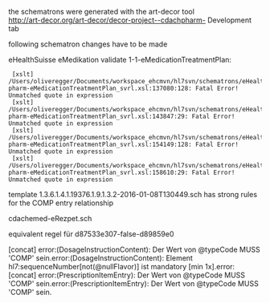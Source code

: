 <!-- History: -->
<!-- 2016.07.11: Oliver Egger, ahdis gmbh (Document Creation) -->
<!-- 2017.07.04: Changed to CH-PHARm -->

the schematrons were generated with the art-decor tool  
http://art-decor.org/art-decor/decor-project--cdachpharm-
Development tab


following schematron changes have to be made


eHealthSuisse eMedikation validate 1-1-eMedicationTreatmentPlan:


     [xslt] /Users/oliveregger/Documents/workspace_ehcmvn/hl7svn/schematrons/eHealthSuisse/eMedikation/v1.0/ch-pharm-eMedicationTreatmentPlan_svrl.xsl:137080:128: Fatal Error! Unmatched quote in expression
     [xslt] /Users/oliveregger/Documents/workspace_ehcmvn/hl7svn/schematrons/eHealthSuisse/eMedikation/v1.0/ch-pharm-eMedicationTreatmentPlan_svrl.xsl:143847:29: Fatal Error! Unmatched quote in expression
     [xslt] /Users/oliveregger/Documents/workspace_ehcmvn/hl7svn/schematrons/eHealthSuisse/eMedikation/v1.0/ch-pharm-eMedicationTreatmentPlan_svrl.xsl:154149:128: Fatal Error! Unmatched quote in expression
     [xslt] /Users/oliveregger/Documents/workspace_ehcmvn/hl7svn/schematrons/eHealthSuisse/eMedikation/v1.0/ch-pharm-eMedicationTreatmentPlan_svrl.xsl:158610:29: Fatal Error! Unmatched quote in expression





template 1.3.6.1.4.1.19376.1.9.1.3.2-2016-01-08T130449.sch has strong rules for the COMP entry relationship

cdachemed-eRezpet.sch
<!-- PrescriptionItemEntry -->
<!--    <include href="include/1.3.6.1.4.1.19376.1.9.1.3.2-2016-01-08T130449.sch"/> -->


<!--
Template derived rules for ID: 1.3.6.1.4.1.19376.1.9.1.1.1.1
Context: *[hl7:substanceAdministration[hl7:templateId/@root='1.3.6.1.4.1.19376.1.9.1.3.2']]/hl7:substanceAdministration/hl7:entryRelationship[hl7:substanceAdministration]
Item: (DosageInstructionContent)
-->
<!--
    <rule context="*[hl7:substanceAdministration[hl7:templateId/@root='1.3.6.1.4.1.19376.1.9.1.3.2']]/hl7:substanceAdministration/hl7:entryRelationship[hl7:substanceAdministration]" id="d89245e25-false-d89359e0">
        <assert role="error" see="http://art-decor.org/art-decor/decor-templates--cdachemed-?id=1.3.6.1.4.1.19376.1.9.1.1.1.1" test="string(@typeCode)=('COMP')">(DosageInstructionContent): Der Wert von @typeCode MUSS 'COMP' sein.</assert>
        <assert role="error" see="http://art-decor.org/art-decor/decor-templates--cdachemed-?id=1.3.6.1.4.1.19376.1.9.1.1.1.1" test="count(hl7:sequenceNumber[not(@nullFlavor)])&gt;=1">(DosageInstructionContent): Element hl7:sequenceNumber[not(@nullFlavor)] ist mandatory [min 1x].</assert>
        <assert role="error" see="http://art-decor.org/art-decor/decor-templates--cdachemed-?id=1.3.6.1.4.1.19376.1.9.1.1.1.1" test="count(hl7:sequenceNumber[not(@nullFlavor)])&lt;=1">(DosageInstructionContent): Element hl7:sequenceNumber[not(@nullFlavor)] kommt zu häufig vor [max 1x].</assert>
        <assert role="error" see="http://art-decor.org/art-decor/decor-templates--cdachemed-?id=1.3.6.1.4.1.19376.1.9.1.1.1.1" test="count(hl7:substanceAdministration)&lt;=1">(DosageInstructionContent): Element hl7:substanceAdministration kommt zu häufig vor [max 1x].</assert>
    </rule>
-->    

equivalent regel für
d87533e307-false-d89859e0

[concat] error:(DosageInstructionContent): Der Wert von @typeCode MUSS 'COMP' sein.error:(DosageInstructionContent): Element hl7:sequenceNumber[not(@nullFlavor)] ist mandatory [min 1x].error:
   [concat] error:(PrescriptionItemEntry): Der Wert von @typeCode MUSS 'COMP' sein.error:(PrescriptionItemEntry): Der Wert von @typeCode MUSS 'COMP' sein.
